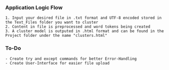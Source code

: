 ### Application Logic Flow

    1. Input your desired file in .txt format and UTF-8 encoded stored in the Text_Files folder you want to cluster
    2. Content in file is preprocessed and word tokens being created
    3. A cluster model is outputed in .html format and can be found in the Project folder under the name "clusters.html"

### To-Do
    - Create try and except commands for better Error-Handling
    - Create User-Interface for easier file upload
